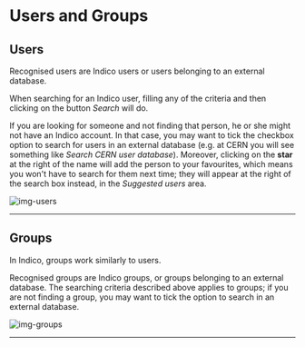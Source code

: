 Users and Groups
================

Users
-----

Recognised users are Indico users or users belonging to an external database.

When searching for an Indico user, filling any of the criteria and then clicking on the button *Search* will do.

If you are looking for someone and not finding that person, he or she might not have an Indico account. In that case, you may want to tick the checkbox option to search for users in an external database (e.g. at CERN you will see something like *Search CERN user database*). Moreover, clicking on the **star** at the right of the name will add the person to your favourites, which means you won't have to search for them next time; they will appear at the right of the search box instead, in the *Suggested users* area.

![img-users](UserGuidePics/search-user.png)

------------------------------------------------------------------------

Groups
------

In Indico, groups work similarly to users.

Recognised groups are Indico groups, or groups belonging to an external database. The searching criteria described above applies to groups; if you are not finding a group, you may want to tick the option to search in an external database.

![img-groups](UserGuidePics/search-group.png)

------------------------------------------------------------------------
